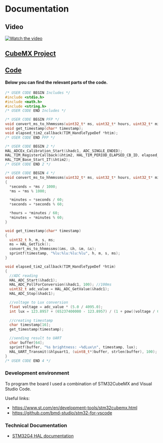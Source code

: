 # Documentation

## Video

[![Watch the video](https://img.youtube.com/vi/CgwbZnTcp8Q/hqdefault.jpg)](https://www.youtube.com/embed/CgwbZnTcp8Q)

## [CubeMX Project](./Solution/)
## [Code](./Solution/Core/Src/main.c)

#### Below you can find the relevant parts of the code.

```C
/* USER CODE BEGIN Includes */
#include <stdio.h>
#include <math.h>
#include <string.h>
/* USER CODE END Includes */

/* USER CODE BEGIN PFP */
void convert_ms_to_hhmmssms(uint32_t* ms, uint32_t* hours, uint32_t* minutes, uint32_t* seconds);
void get_timestamp(char* timestamp);
void elapsed_tim2_callback(TIM_HandleTypeDef *htim);
/* USER CODE END PFP */

/* USER CODE BEGIN 2 */
HAL_ADCEx_Calibration_Start(&hadc1, ADC_SINGLE_ENDED);
HAL_TIM_RegisterCallback(&htim2, HAL_TIM_PERIOD_ELAPSED_CB_ID, elapsed_tim2_callback);
HAL_TIM_Base_Start_IT(&htim2);
/* USER CODE END 2 */

/* USER CODE BEGIN 4 */
void convert_ms_to_hhmmssms(uint32_t* ms, uint32_t* hours, uint32_t* minutes, uint32_t* seconds)
{
  *seconds = *ms / 1000;
  *ms = *ms % 1000;

  *minutes = *seconds / 60;
  *seconds = *seconds % 60;

  *hours = *minutes / 60;
  *minutes = *minutes % 60;
}

void get_timestamp(char* timestamp)
{
  uint32_t h, m, s, ms;
  ms = HAL_GetTick();
  convert_ms_to_hhmmssms(&ms, &h, &m, &s);
  sprintf(timestamp, "%lu:%lu:%lu:%lu", h, m, s, ms);
}

void elapsed_tim2_callback(TIM_HandleTypeDef *htim)
{
  //ADC reading
  HAL_ADC_Start(&hadc1);
  HAL_ADC_PollForConversion(&hadc1, 100); //100ms
  uint32_t adc_value = HAL_ADC_GetValue(&hadc1);
  HAL_ADC_Stop(&hadc1);

  //voltage to Lux conversion
  float voltage = adc_value * (5.0 / 4095.0);
  int lux = 123.8957 + (65237400000 - 123.8957) / (1 + pow((voltage / 0.00003897886), 1.778511));
  
  //creating timestamp
  char timestamp[16];
  get_timestamp(timestamp);

  //sending result to UART
  char buffer[64];
  sprintf(buffer, "%s brightness: ~%dLux\n", timestamp, lux);
  HAL_UART_Transmit(&hlpuart1, (uint8_t*)buffer, strlen(buffer), 100); //100ms
}
/* USER CODE END 4 */
```

### Development environment

To program the board I used a combination of STM32CubeMX and Visual Studio Code.

Useful links:

- <https://www.st.com/en/development-tools/stm32cubemx.html>
- <https://github.com/bmd-studio/stm32-for-vscode>

### Technical Documentation

- [STM32G4 HAL documentation](https://www.st.com/en/embedded-software/stm32cubeg4.html#documentation)
